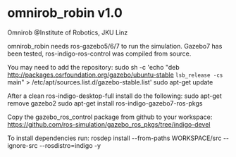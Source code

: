 # omnirob_robin v1.0
Omnirob @Institute of Robotics, JKU Linz

omnirob_robin needs ros-gazebo5/6/7 to run the simulation.
Gazebo7 has been tested, ros-indigo-ros-control was compiled from source.

You may need to add the repository:
sudo sh -c 'echo "deb http://packages.osrfoundation.org/gazebo/ubuntu-stable `lsb_release -cs` main" > /etc/apt/sources.list.d/gazebo-stable.list'
sudo apt-get update

After a clean ros-indigo-desktop-full install do the following:
sudo apt-get remove gazebo2
sudo apt-get install ros-indigo-gazebo7-ros-pkgs

Copy the gazebo_ros_control package from github to your workspace:
https://github.com/ros-simulation/gazebo_ros_pkgs/tree/indigo-devel



To install dependencies run:
rosdep install --from-paths WORKSPACE/src --ignore-src --rosdistro=indigo -y
